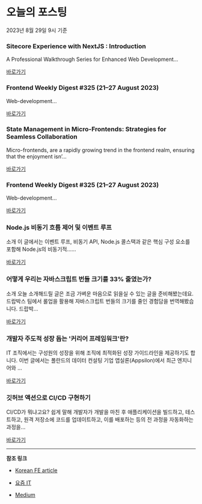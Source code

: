 # 오늘의 포스팅 
2023년 8월 29일 9시 기준 

### Sitecore Experience with NextJS : Introduction 

 A Professional Walkthrough Series for Enhanced Web Development... 

 [바로가기](https://medium.com/@prabhu.ranganathan/sitecore-experience-with-nextjs-introduction-df6fa9aac567?responsesOpen=true&sortBy=REVERSE_CHRON&source=topic_portal_recommended_stories---------0-84----------nextjs----------97a4bddd_d042_4a59_992c_8dcb76dbabc4-------) 

### Frontend Weekly Digest #325 (21–27 August 2023) 

 Web-development... 

 [바로가기](https://medium.com/@frontender-ua/frontend-weekly-digest-325-21-27-august-2023-5cc7e70746d8?responsesOpen=true&sortBy=REVERSE_CHRON&source=topic_portal_recommended_stories---------0-84----------front_end_development----------47abd73b_9766_4038_89bd_9a816b7b139c-------) 

### State Management in Micro-Frontends: Strategies for Seamless Collaboration 

 Micro-frontends, are a rapidly growing trend in the frontend realm, ensuring that the enjoyment isn’... 

 [바로가기](https://medium.com/@cskavi34/state-management-in-micro-frontends-strategies-for-seamless-collaboration-78b780371952?responsesOpen=true&sortBy=REVERSE_CHRON&source=topic_portal_recommended_stories---------0-84----------react----------991fd7cd_9d05_4344_a2e1_d0d1df7c8528-------) 

### Frontend Weekly Digest #325 (21–27 August 2023) 

 Web-development... 

 [바로가기](https://medium.com/@frontender-ua/frontend-weekly-digest-325-21-27-august-2023-5cc7e70746d8?responsesOpen=true&sortBy=REVERSE_CHRON&source=topic_portal_recommended_stories---------0-84----------javascript----------76cd8dbe_f532_4511_810f_069a1e38f7f0-------) 

###  Node.js 비동기 흐름 제어 및 이벤트 루프 

 소개 이 글에서는 이벤트 루프, 비동기 API, Node.js 콜스택과 같은 핵심 구성 요소를 포함해 Node.js의 비동기적…... 

 [바로가기](https://kofearticle.substack.com/p/korean-fe-article-nodejs) 

###  어떻게 우리는 자바스크립트 번들 크기를 33% 줄였는가? 

 소개 오늘 소개해드릴 글은 조금 가벼운 마음으로 읽을실 수 있는 글을 준비해봤는데요. 드랍박스 팀에서 롤업을 활용해 자바스크립트 번들의 크기를 줄인 경험담을 번역해봤습니다. 드랍박... 

 [바로가기](https://kofearticle.substack.com/p/korean-fe-article-33) 

### 개발자 주도적 성장 돕는 '커리어 프레임워크'란? 

 IT 조직에서는 구성원의 성장을 위해 조직에 최적화된 성장 가이드라인을 제공하기도 합니다. 이번 글에서는 폴란드의 데이터 컨설팅 기업 앱실론(Appsilon)에서 최근 엔지니어와 ... 

 [바로가기](https://yozm.wishket.com/magazine/detail/2198/) 

### 깃허브 액션으로 CI/CD 구현하기 

 CI/CD가 뭐냐고요? 쉽게 말해 개발자가 개발을 마친 후 애플리케이션을 빌드하고, 테스트하고, 원격 저장소에 코드를 업데이트하고, 이를 배포하는 등의 전 과정을 자동화하는 과정을... 

 [바로가기](https://yozm.wishket.com/magazine/detail/2197/) 

---

**참조 링크**

- [Korean FE article](https://kofearticle.substack.com) 

- [요즘 IT](https://yozm.wishket.com/magazine) 

- [Medium](https://medium.com) 

